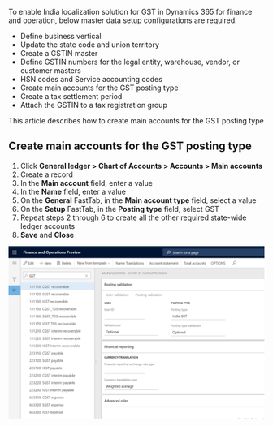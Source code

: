To enable India localization solution for GST in Dynamics 365 for finance and operation, below master data setup configurations are required:

- Define business vertical
- Update the state code and union territory
- Create a GSTIN master
- Define GSTIN numbers for the legal entity, warehouse, vendor, or customer masters
- HSN codes and Service accounting codes
- Create main accounts for the GST posting type
- Create a tax settlement period
- Attach the GSTIN to a tax registration group

This article describes how to create main accounts for the GST posting type



## Create main accounts for the GST posting type

1. Click **General ledger > Chart of Accounts > Accounts > Main accounts**
2. Create a record
3. In the **Main account** field, enter a value
4. In the **Name** field, enter a value
5. On the **General** FastTab, in the **Main account type** field, select a value
6. On the **Setup** FastTab, in the **Posting type** field, select GST
7. Repeat steps 2 through 6 to create all the other required state-wide ledger accounts
8. **Save** and **Close**

![Create main accounts for the GST posting type](media/GST-Whitepaper/Create-main-accounts-for-the-GST-posting-type.png)

